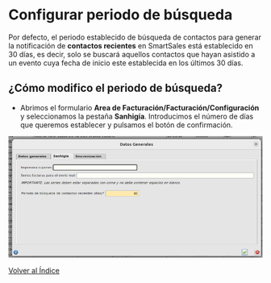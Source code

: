 # Configurar periodo de búsqueda

Por defecto, el periodo establecido de búsqueda de contactos para generar la notificación de **contactos recientes** en SmartSales está establecido en 30 días, es decir, solo se buscará aquellos contactos que hayan asistido a un evento cuya fecha de inicio este establecida en los últimos 30 días.

## ¿Cómo modifico el periodo de búsqueda?

* Abrimos el formulario **Area de Facturación/Facturación/Configuración** y seleccionamos la pestaña **Sanhigía**. Introducimos el número de días que queremos establecer y pulsamos el botón de confirmación.

![Periodo busqueda](./img/periodobusqueda.png)

[Volver al Índice](./index.md)